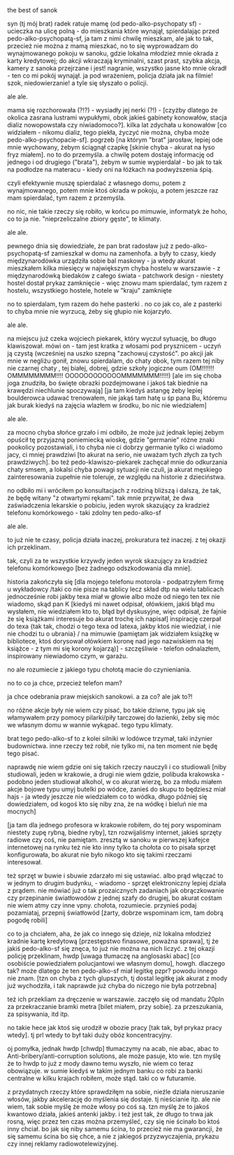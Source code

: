 the best of sanok

syn (tj mój brat) radek ratuje mamę (od pedo-alko-psychopaty sf) - ucieczka na ulicę polną - do mieszkania które wynajął, spierdalając przed pedo-alko-psychopatą-sf, ja tam z nimi chwilę mieszkam, ale jak to tak, przecież nie można z mamą mieszkać, no to się wyprowadzam do wynajmowanego pokoju w sanoku, gdzie lokalna młodzież mnie okrada z karty kredytowej; do akcji wkraczają kryminalni, szast prast, szybka akcja, kamery z sanoka przejrzane i jest! nagranie, wszystko jasne kto mnie okradł - ten co mi pokój wynajął. ja pod wrażeniem, policja działa jak na filmie! szok, niedowierzanie! a tyle się słyszało o policji.

ale ale.

mama się rozchorowała (?!?) - wysiadły jej nerki (?!) - [czyżby dlatego że okolica zasrana lustrami wypukłymi, obok jakieś gabinety konowałów, stacja dializ nowopowstała czy niwiadomoco?]. kilka lat zdychała u konowałów [co widziałem - nikomu dializ, tego piekła, życzyć nie można, chyba może pedo-alko-psychopacie-sf]. pogrzeb [na którym "brat" jarosław, lepiej ode mnie wychowany, żebym ściągnął czapkę [skinie chyba - akurat na łyso fryz miałem]. no to do przemyśla. a chwilę potem dostaję informację od jednego i od drugiego ("brata"), żebym w sumie wypierdalał - bo jak to tak na podłodze na materacu - kiedy oni na łóżkach na podwyższenia śpią.

czyli efektywnie muszę spierdalać z własnego domu, potem z wynajmowanego, potem mnie ktoś okrada w pokoju, a potem jeszcze raz mam spierdalać, tym razem z przemyśla.

no nic, nie takie rzeczy się robiło, w końcu po mimuwie, informatyk że hoho, co to ja nie. "nieprzeliczalne zbiory gęste", te klimaty.


ale ale.

pewnego dnia się dowiedziałe, że pan brat radosław już z pedo-alko-psychopatą-sf zamieszkał w domu na zamenhofa. a były to czasy, kiedy międzynarodówka urządziła sobie bal maskowy - ja wtedy akurat mieszkałem kilka miesięcy w największym chyba hostelu w warszawie - z międzynarodówką biedaków z całego świata - patchwork design - niestety hostel dostał prykaz zamknięcie - więc znowu mam spierdalać, tym razem z hostelu, wszystkiego hostele, hotele w "kraju" zamknięte

no to spierdalam, tym razem do hehe pasterki . no co jak co, ale z pasterki to chyba mnie nie wyrzucą, żeby się głupio nie kojarzyło.

ale ale.

na miejscu już czeka wojciech piekarek, który wyczuł sytuację, bo długo klawiszował. mówi on - tam jest kratka z włosami pod prysznicem - uczyń ją czystą (wcześniej na uszko szepną "zachowuj czystość". po akcji jak mnie w negliżu gonił, znowu spierdalam, do chaty obok, tym razem tej niby nie czarnej chaty , tej białej, dobrej, gdzie szkoły jogiczne oum (OM!!!!!!! OMMMMMMMM!!!! OOOOOOOOOOOOMMMMMMM!!!!!)
[ale im się choba joga znudziła, bo święte obrazki pozdejmowane i jakoś tak biednie na krawędzi niechlunie spoczywają] [ja tam kiedyś astangę żeby lepiej boulderowca udawać trenowałem, nie jakąś tam hatę u śp pana Bu, któremu jak burak kiedyś na zajęcia wlazłem w środku, bo nic nie wiedziałem]

ale ale.

za mocno chyba słońce grzało i mi odbiło, że może już jednak lepiej żebym opuścił tę przyjazną poniemiecką wioskę, gdzie "germanie" różne znaki pookolicy pozostawiali, i to chyba nie ci dobrzy germanie tylko ci wiadomo jacy, ci mniej prawdziwi [to akurat na serio, nie uważam tych złych za tych prawdziwych]. bo też pedo-klawiszo-piekarek zachęcał mnie do odkurzania chaty smsem, a lokalsi chyba powagi sytuacji nie czuli, ja akurat męskiego zainteresowania zupełnie nie toleruje, ze względu na historie z dzieciństwa.


no odbiło mi i wróciłem po konsultacjach z rodziną bliższą i dalszą, że tak, że będę witany "z otwartymi rękami". tak mnie przywitał, że dwa zaświadczenia lekarskie o pobiciu, jeden wyrok skazujący za kradzież telefonu komórkowego - taki zdolny ten pedo-alko-sf

ale ale.

to już nie te czasy, policja działa inaczej, prokuratura też inaczej. z tej okazji ich przeklinam.


tak, czyli za te wszystkie krzywdy jeden wyrok skazujący za kradzież telefonu komórkowego [bez żadnego odszkodowania dla mnie].


historia zakończyła się [dla mojego telefonu motorola - podpatrzyłem firmę u wykładowcy /taki co nie pisze na tablicy lecz skład dtp na wielu tablicach jednocześnie robi jakby texa miał w głowie albo może od niego ten tex nie wiadomo, skąd pan K [kiedyś mi nawet odpisał, ołówkiem, jakiś błąd mu wysłałem, nie wiedziałem kto to, błąd był dyskusyjne, więc odpisał, że fajnie że się książkami interesuje bo akurat trochę ich napisał] inspirację czerpał do texa {tak tak, chodzi o tego texa od latexa, jakby ktoś nie wiedział, i nie nie chodzi tu o ubrania} / na mimuwie (pamiętam jak widziałem książkę w bibliotece, ktoś dorysował ołówkiem koronę nad jego nazwiskiem na tej książce - z tym mi się korony kojarzą)] - szczęśliwie - telefon odnalazłem, inspirowany niewiadomo czym, w garażu.


no ale rozumiecie z jakiego typu chołotą macie do czynieniania.

no to co ja chce, przecież telefon mam?

ja chce odebrania praw miejskich sanokowi. a za co? ale jak to?!


no różne akcje były nie wiem czy pisać, bo takie dziwne, typu jak się włamywałem przy pomocy pilarki/piły tarczowej do łazienki, żeby się móc we własnym domu w wannie wykąpać. tego typu klimaty.

brat tego pedo-alko-sf to z kolei silniki w lodówce trzymał, taki inżynier budownictwa. inne rzeczy też robił, nie tylko mi, na ten moment nie będę tego pisać.

naprawdę nie wiem gdzie oni się takich rzeczy nauczyli i co studiowali [niby studiowali, jeden w krakowie, a drugi nie wiem gdzie, polibuda krakowska - podobno jeden studiował alkohol, w co akurat wierzę, bo za młodu miałem akcje bojowe typu umyj butelki po wódce, zanieś do skupu to będziesz miał hajs - ja wtedy jeszcze nie wiedziałem co to wódka, długo później się dowiedziałem, od kogoś kto się niby zna, że na wódkę i bieluń nie ma mocnych]

[ja tam dla jednego profesora w krakowie robiłem, do tej pory wspominam niestety zupę rybną, biedne ryby], tzn rozwijaliśmy internet, jakieś sprzęty radiowe czy coś, nie pamiętam. zresztą w sanoku w pierwszej kafejce internetowej na rynku też nie kto inny tylko ta chołota co to pisała sprzęt konfigurowała, bo akurat nie było nikogo kto się takimi rzeczami interesował.

też sprzęt w buwie i sbuwie zdarzało mi się ustawiać. albo prąd włączać to w jednym to drugim budynku, - wiadomo - sprzęt elektroniczny lepiej działa z prądem. nie mówiać już o tak prozaicznych zadaniach jak obrączkowanie czy przepinanie światłowodów z jednej szafy do drugiej, bo akurat cośtam nie wiem atmy czy inne vpny. chołota, rozumiecie. przynieś podaj pozamiataj, przepnij światłowód [żarty, dobrze wspominam icm, tam dobrą pogodę robili]

co to ja chciałem, aha, że jak co innego się dzieje, niż lokalna młodzież kradnie kartę kredytową [przestępstwo finasowe, poważna sprawa], tj że jakiś pedo-alko-sf się znęca, to już nie można na nich liczyć. z tej okazji policję przeklinam, hwdp [uwaga tłumaczę na anglosaski abac] [co osobiście powiedziałem polucjantowi we własnym domu], howgh. dlaczego tak? może dlatego że ten pedo-alko-sf miał legitkę pzpr? powodu innego nie znam. [tzn on chyba z tych glupszych, tj dostal legitkę jak akurat z mody już wychodziła, i tak naprawde już chyba do niczego nie była potrzebna]

też ich przekliam za dręczenie w warszawie. zaczęło się od mandatu 20pln za przekraczanie bramki metra [bilet miałem, przy sobie]. za przeszukania, za spisywania, itd itp.


no takie hece jak ktoś się urodził w obozie pracy [tak tak, był prykaz pracy wtedy].
tj prl wtedy to był taki duży obóz koncentracyjny.

oj pomyłka, jednak hwdp [chwdp] tłumaczymy na acab, nie abac, abac to Anti-bribery/anti-corruption solutions, ale może pasuje, kto wie.  tzn myślę że to hwdp to już z mody dawno temu wyszło, nie wiem co teraz obowiązuje. w sumie kiedyś w takim jednym banku co robi za banki centralne w kilku krajach robiłem, może stąd. taki co w futuramie.


z przydatnych rzeczy które sprawdziłęm na sobie, nieźle działa nieruszanie włosów, jakby akcelerację do myślenia się dostaje. tj nieścianie itp. ale nie wiem, tak sobie myślę że może włosy po coś są. tzn myślę że to jakoś kwantowo działa, jakieś antenki jakby. i też jest tak, że długo to trwa jak rosną, więc przez ten czas można przemyśleć, czy się nie ścinało bo ktoś inny chciał. bo jak się niby samemu ścina, to przecież nie ma gwarancji, że się samemu ścina bo się chce, a nie z jakiegoś przyzwyczajenia, prykazu czy innej reklamy radiowotelewizyjnej.
